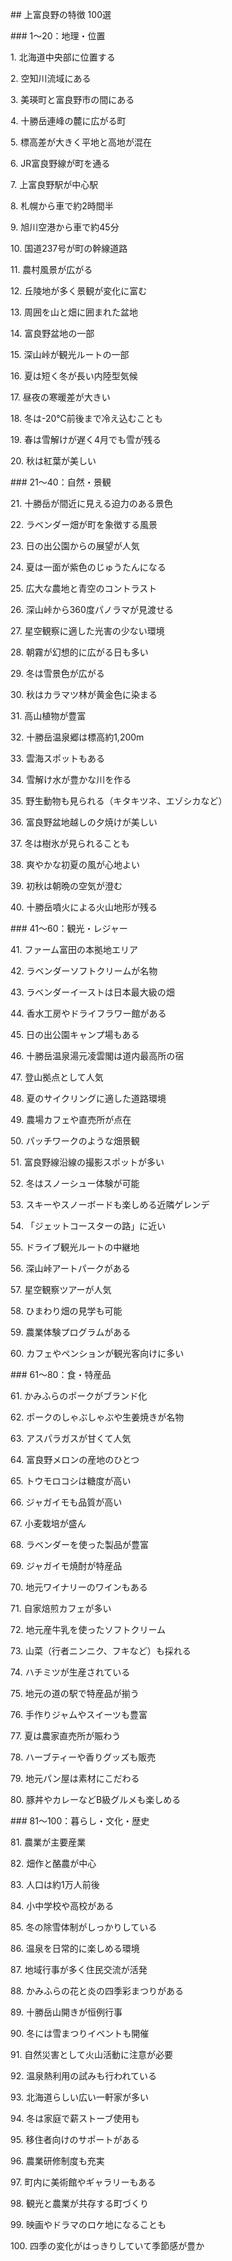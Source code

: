 \## 上富良野の特徴 100選



\### 1〜20：地理・位置



1\. 北海道中央部に位置する

2\. 空知川流域にある

3\. 美瑛町と富良野市の間にある

4\. 十勝岳連峰の麓に広がる町

5\. 標高差が大きく平地と高地が混在

6\. JR富良野線が町を通る

7\. 上富良野駅が中心駅

8\. 札幌から車で約2時間半

9\. 旭川空港から車で約45分

10\. 国道237号が町の幹線道路

11\. 農村風景が広がる

12\. 丘陵地が多く景観が変化に富む

13\. 周囲を山と畑に囲まれた盆地

14\. 富良野盆地の一部

15\. 深山峠が観光ルートの一部

16\. 夏は短く冬が長い内陸型気候

17\. 昼夜の寒暖差が大きい

18\. 冬は-20℃前後まで冷え込むことも

19\. 春は雪解けが遅く4月でも雪が残る

20\. 秋は紅葉が美しい



\### 21〜40：自然・景観



21\. 十勝岳が間近に見える迫力のある景色

22\. ラベンダー畑が町を象徴する風景

23\. 日の出公園からの展望が人気

24\. 夏は一面が紫色のじゅうたんになる

25\. 広大な農地と青空のコントラスト

26\. 深山峠から360度パノラマが見渡せる

27\. 星空観察に適した光害の少ない環境

28\. 朝霧が幻想的に広がる日も多い

29\. 冬は雪景色が広がる

30\. 秋はカラマツ林が黄金色に染まる

31\. 高山植物が豊富

32\. 十勝岳温泉郷は標高約1,200m

33\. 雲海スポットもある

34\. 雪解け水が豊かな川を作る

35\. 野生動物も見られる（キタキツネ、エゾシカなど）

36\. 富良野盆地越しの夕焼けが美しい

37\. 冬は樹氷が見られることも

38\. 爽やかな初夏の風が心地よい

39\. 初秋は朝晩の空気が澄む

40\. 十勝岳噴火による火山地形が残る



\### 41〜60：観光・レジャー



41\. ファーム富田の本拠地エリア

42\. ラベンダーソフトクリームが名物

43\. ラベンダーイーストは日本最大級の畑

44\. 香水工房やドライフラワー館がある

45\. 日の出公園キャンプ場もある

46\. 十勝岳温泉湯元凌雲閣は道内最高所の宿

47\. 登山拠点として人気

48\. 夏のサイクリングに適した道路環境

49\. 農場カフェや直売所が点在

50\. パッチワークのような畑景観

51\. 富良野線沿線の撮影スポットが多い

52\. 冬はスノーシュー体験が可能

53\. スキーやスノーボードも楽しめる近隣ゲレンデ

54\. 「ジェットコースターの路」に近い

55\. ドライブ観光ルートの中継地

56\. 深山峠アートパークがある

57\. 星空観察ツアーが人気

58\. ひまわり畑の見学も可能

59\. 農業体験プログラムがある

60\. カフェやペンションが観光客向けに多い



\### 61〜80：食・特産品



61\. かみふらのポークがブランド化

62\. ポークのしゃぶしゃぶや生姜焼きが名物

63\. アスパラガスが甘くて人気

64\. 富良野メロンの産地のひとつ

65\. トウモロコシは糖度が高い

66\. ジャガイモも品質が高い

67\. 小麦栽培が盛ん

68\. ラベンダーを使った製品が豊富

69\. ジャガイモ焼酎が特産品

70\. 地元ワイナリーのワインもある

71\. 自家焙煎カフェが多い

72\. 地元産牛乳を使ったソフトクリーム

73\. 山菜（行者ニンニク、フキなど）も採れる

74\. ハチミツが生産されている

75\. 地元の道の駅で特産品が揃う

76\. 手作りジャムやスイーツも豊富

77\. 夏は農家直売所が賑わう

78\. ハーブティーや香りグッズも販売

79\. 地元パン屋は素材にこだわる

80\. 豚丼やカレーなどB級グルメも楽しめる



\### 81〜100：暮らし・文化・歴史



81\. 農業が主要産業

82\. 畑作と酪農が中心

83\. 人口は約1万人前後

84\. 小中学校や高校がある

85\. 冬の除雪体制がしっかりしている

86\. 温泉を日常的に楽しめる環境

87\. 地域行事が多く住民交流が活発

88\. かみふらの花と炎の四季彩まつりがある

89\. 十勝岳山開きが恒例行事

90\. 冬には雪まつりイベントも開催

91\. 自然災害として火山活動に注意が必要

92\. 温泉熱利用の試みも行われている

93\. 北海道らしい広い一軒家が多い

94\. 冬は家庭で薪ストーブ使用も

95\. 移住者向けのサポートがある

96\. 農業研修制度も充実

97\. 町内に美術館やギャラリーもある

98\. 観光と農業が共存する町づくり

99\. 映画やドラマのロケ地になることも

100\. 四季の変化がはっきりしていて季節感が豊か




